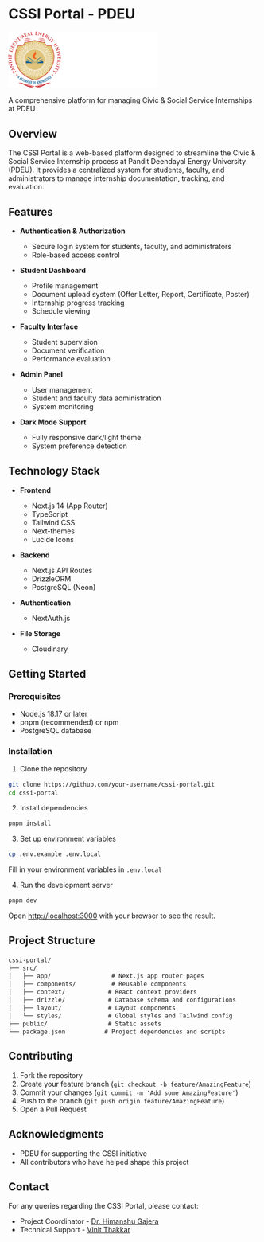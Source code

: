# CSSI Portal - PDEU

<div>
  <img src="/public/images/logo/CSSI_WHITE.svg" alt="CSSI Logo" width="300"/>
  <p>A comprehensive platform for managing Civic & Social Service Internships at PDEU</p>
</div>

## Overview

The CSSI Portal is a web-based platform designed to streamline the Civic & Social Service Internship process at Pandit Deendayal Energy University (PDEU). It provides a centralized system for students, faculty, and administrators to manage internship documentation, tracking, and evaluation.

## Features

- **Authentication & Authorization**

  - Secure login system for students, faculty, and administrators
  - Role-based access control

- **Student Dashboard**

  - Profile management
  - Document upload system (Offer Letter, Report, Certificate, Poster)
  - Internship progress tracking
  - Schedule viewing

- **Faculty Interface**

  - Student supervision
  - Document verification
  - Performance evaluation

- **Admin Panel**

  - User management
  - Student and faculty data administration
  - System monitoring

- **Dark Mode Support**
  - Fully responsive dark/light theme
  - System preference detection

## Technology Stack

- **Frontend**

  - Next.js 14 (App Router)
  - TypeScript
  - Tailwind CSS
  - Next-themes
  - Lucide Icons

- **Backend**

  - Next.js API Routes
  - DrizzleORM
  - PostgreSQL (Neon)

- **Authentication**

  - NextAuth.js

- **File Storage**
  - Cloudinary

## Getting Started

### Prerequisites

- Node.js 18.17 or later
- pnpm (recommended) or npm
- PostgreSQL database

### Installation

1. Clone the repository

```bash
git clone https://github.com/your-username/cssi-portal.git
cd cssi-portal
```

2. Install dependencies

```bash
pnpm install
```

3. Set up environment variables

```bash
cp .env.example .env.local
```

Fill in your environment variables in `.env.local`

4. Run the development server

```bash
pnpm dev
```

Open [http://localhost:3000](http://localhost:3000) with your browser to see the result.

## Project Structure

```
cssi-portal/
├── src/
│   ├── app/                 # Next.js app router pages
│   ├── components/          # Reusable components
│   ├── context/            # React context providers
│   ├── drizzle/            # Database schema and configurations
│   ├── layout/             # Layout components
│   └── styles/             # Global styles and Tailwind config
├── public/                 # Static assets
└── package.json           # Project dependencies and scripts
```

## Contributing

1. Fork the repository
2. Create your feature branch (`git checkout -b feature/AmazingFeature`)
3. Commit your changes (`git commit -m 'Add some AmazingFeature'`)
4. Push to the branch (`git push origin feature/AmazingFeature`)
5. Open a Pull Request

## Acknowledgments

- PDEU for supporting the CSSI initiative
- All contributors who have helped shape this project

## Contact

For any queries regarding the CSSI Portal, please contact:

- Project Coordinator - [Dr. Himanshu Gajera](mailto:himanshugajera.ce@gmail.com)
- Technical Support - [Vinit Thakkar](mailto:vinit.tce22@sot.pdpu.ac.in)

